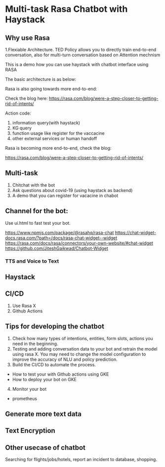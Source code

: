 # Multi-task Rasa Chatbot with Haystack

## Why use Rasa

1.Flexiable Architecture. TED Policy allows you to directly train end-to-end conversation, also for multi-turn conversation based on Attention mechnism

This is a demo how you can use haystack with chatbot interface using RASA

The basic architecture is as below:


Rasa is also going towards more end-to-end:

Check the blog here: https://rasa.com/blog/were-a-step-closer-to-getting-rid-of-intents/


Action code:
1. information query(with haystack)
2. KG query
3. function usage like register for the vaccacine
4. other external services or human handoff

Rasa is becoming more end-to-end, check the blog:
 
https://rasa.com/blog/were-a-step-closer-to-getting-rid-of-intents/


## Multi-task
1. Chitchat with the bot
2. Ask questions about covid-19 (using haystack as backend)
3. A demo that you can register for vacacine in chabot

## Channel for the bot:

Use ui.html to fast test your bot.

https://www.npmjs.com/package/@rasahq/rasa-chat
https://chat-widget-docs.rasa.com/?path=/docs/rasa-chat-widget--widget
https://rasa.com/docs/rasa/connectors/your-own-website/#chat-widget
https://github.com/JiteshGaikwad/Chatbot-Widget

### TTS and Voice to Text

## Haystack

## CI/CD

1. Use Rasa X
2. Github Actions



## Tips for developing the chatbot
1. Check how many types of intentions, entities, form slots, actions you need in the beginning.
2. Testing and adding conversation data to your bot and retrain the model using rasa X. You may need to change the model configuration to improve the accuracy of NLU and policy prediction.
3. Build the CI/CD to automate the process.
- How to test your with Github actions using GKE
- How to deploy your bot on GKE

4. Monitor your bot
- prometheus 

## Generate more text data

## Text Encryption

## Other usecase of chatbot

Searching for flights/jobs/hotels, report an incident to database, shopping.


 
